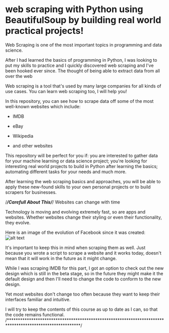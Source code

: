 # web scraping with Python using BeautifulSoup by building real world practical projects!

Web Scraping is one of the most important topics in programming and data science.

After I had learned the basics of programming in Python, I was looking to put my skills to practice and I quickly discovered web scraping and I've been hooked ever since. The thought of being able to extract data from all over the web

Web scraping is a tool that's used by many large companies for all kinds of use cases. You can learn web scraping too, I will help you!


In this repository, you can see how to scrape data off some of the most well-known websites which include:

- IMDB

- eBay

- Wikipedia

- and other websites

This repository will be perfect for you if: you are interested to gather data for your machine learning or data science project; you're looking for interesting real world projects to build in Python after learning the basics; automating different tasks for your needs and much more.

After learning the web scraping basics and approaches, you will be able to apply these new-found skills to your own personal projects or to build scrapers for businesses.

/***********************************/Carefull About This/***********************************/
Websites can change with time

Technology is moving and evolving extremely fast, so are apps and websites. Whether websites change their styling or even their functionality, they evolve.

Here is an image of the evolution of Facebook since it was created:
![alt text](http://url/to/fb.jpg)

It's important to keep this in mind when scraping them as well. Just because you wrote a script to scrape a website and it works today, doesn't mean that it will work in the future as it might change.

While I was scraping IMDB for this part, I got an option to check out the new design which is still in the beta stage, so in the future they might make it the default design and then I'll need to change the code to conform to the new design.

Yet most websites don't change too often because they want to keep their interfaces familiar and intuitive.

I will try to keep the contents of this course as up to date as I can, so that the code remains functional.
/*********************************************************************************************************/
